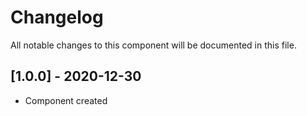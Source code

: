 # Changelog
All notable changes to this component will be documented in this file.

## [1.0.0] - 2020-12-30
- Component created
